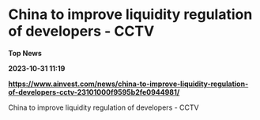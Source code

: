 # China to improve liquidity regulation of developers - CCTV
**Top News**

**2023-10-31 11:19**

**https://www.ainvest.com/news/china-to-improve-liquidity-regulation-of-developers-cctv-23101000f9595b2fe0944981/**

China to improve liquidity regulation of developers - CCTV